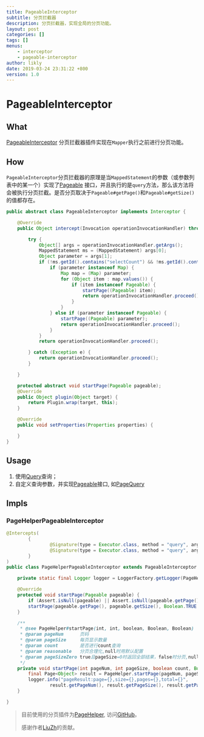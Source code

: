 ```yaml
---
title: PageableInterceptor
subtitle: 分页拦截器
description: 分页拦截器，实现全局的分页功能。
layout: post
categories: []
tags: []
menus:
    - interceptor
    - pageable-interceptor
author: likly
date: 2019-03-24 23:31:22 +800
version: 1.0
---
```


# PageableInterceptor

## What

[PageableInterceptor](/final-mybatis/final-mybatis-core/src/main/java/org/finalframework/mybatis/inteceptor/PageableInterceptor.java)
分页拦截器插件实现在`Mapper`执行之前进行分页功能。

## How

`PageableInterceptor`分页拦截器的原理是当`MappedStatement`的参数（或参数列表中的某一个）实现了[Pageable](/final-data/final-data-context/src/main/java/org/finalframework/data/query/Pageable.java)
接口，并且执行的是`query`方法，那么该方法将会被执行分页拦截。是否分页取决于`Pageable#getPage()`和`Pageable#getSize()`的值都存在。


```java
public abstract class PageableInterceptor implements Interceptor {

    @Override
    public Object intercept(Invocation operationInvocationHandler) throws Throwable {

        try {
            Object[] args = operationInvocationHandler.getArgs();
            MappedStatement ms = (MappedStatement) args[0];
            Object parameter = args[1];
            if (!ms.getId().contains("selectCount") && !ms.getId().contains("selectOne") && parameter != null) {
                if (parameter instanceof Map) {
                    Map map = (Map) parameter;
                    for (Object item : map.values()) {
                        if (item instanceof Pageable) {
                            startPage((Pageable) item);
                            return operationInvocationHandler.proceed();
                        }
                    }
                } else if (parameter instanceof Pageable) {
                    startPage((Pageable) parameter);
                    return operationInvocationHandler.proceed();
                }
            }
            return operationInvocationHandler.proceed();

        } catch (Exception e) {
            return operationInvocationHandler.proceed();
        }

    }

    protected abstract void startPage(Pageable pageable);
    @Override
    public Object plugin(Object target) {
        return Plugin.wrap(target, this);
    }

    @Override
    public void setProperties(Properties properties) {

    }
}
```

## Usage

1. 使用[Query](/final-data/final-data-context/src/main/java/org/finalframework/data/query/Query.java)查询；
2. 自定义查询参数，并实现[Pageable](/final-data/final-data-context/src/main/java/org/finalframework/data/query/Pageable.java)接口,
如[PageQuery](/final-data/final-data-context/src/main/java/org/finalframework/data/query/PageQuery.java)




## Impls

### PageHelperPageableInterceptor

```java
@Intercepts(
        {
                @Signature(type = Executor.class, method = "query", args = {MappedStatement.class, Object.class, RowBounds.class, ResultHandler.class}),
                @Signature(type = Executor.class, method = "query", args = {MappedStatement.class, Object.class, RowBounds.class, ResultHandler.class, CacheKey.class, BoundSql.class}),
        }
)
public class PageHelperPageableInterceptor extends PageableInterceptor {

    private static final Logger logger = LoggerFactory.getLogger(PageHelperPageableInterceptor.class);

    @Override
    protected void startPage(Pageable pageable) {
        if (Assert.isNull(pageable) || Assert.isNull(pageable.getPage()) || Assert.isNull(pageable.getSize())) return;
        startPage(pageable.getPage(), pageable.getSize(), Boolean.TRUE.equals(pageable.getCount()), false, false);
    }

    /**
     * @see PageHelper#startPage(int, int, boolean, Boolean, Boolean)
     * @param pageNum      页码
     * @param pageSize     每页显示数量
     * @param count        是否进行count查询
     * @param reasonable   分页合理化,null时用默认配置
     * @param pageSizeZero true且pageSize=0时返回全部结果，false时分页,null时用默认配置
     */
    private void startPage(int pageNum, int pageSize, boolean count, Boolean reasonable, Boolean pageSizeZero) {
        final Page<Object> result = PageHelper.startPage(pageNum, pageSize, count, reasonable, pageSizeZero);
        logger.info("pageResult:page={},size={},pages={},total={}",
                result.getPageNum(), result.getPageSize(), result.getPages(), result.getTotal());
    }

}

```

> 目前使用的分页插件为[PageHelper](/final-mybatis/final-mybatis-core/src/main/java/org/finalframework/mybatis/inteceptor/PageHelperPageableInterceptor.java),
访问[GitHub](https://github.com/pagehelper/Mybatis-PageHelper/blob/master/README_zh.md)。
>
> 感谢作者[LiuZh](https://github.com/abel533)的贡献。